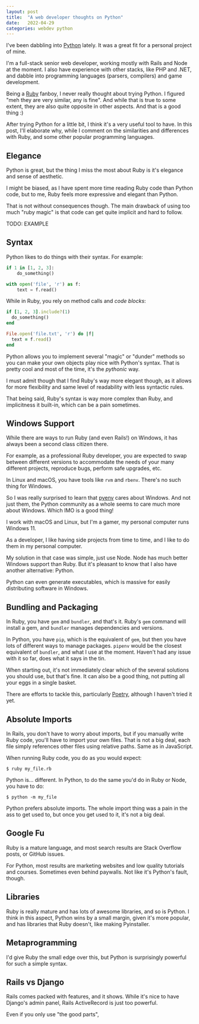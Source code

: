 ```yaml
---
layout: post
title:  "A web developer thoughts on Python"
date:   2022-04-29
categories: webdev python
---
```

I've been dabbling into [Python](https://www.python.org/) lately. It was a
great fit for a personal project of mine.

I'm a full-stack senior web developer, working mostly with Rails and Node at
the moment. I also have experience with other stacks, like PHP and .NET, and
dabble into programming languages (parsers, compilers) and game development.

Being a [Ruby](https://www.ruby-lang.org/en/) fanboy, I never really thought
about trying Python. I figured "meh they are very similar, any is fine". And
while that is true to some extent, they are also quite opposite in other
aspects. And that is a good thing :)

After trying Python for a little bit, I think it's a very useful tool to have.
In this post, I'll elaborate why, while I comment on the similarities and
differences with Ruby, and some other popular programming languages.

## Elegance
Python is great, but the thing I miss the most about Ruby is it's elegance and
sense of aesthetic.

I might be biased, as I have spent more time reading Ruby code than Python
code, but to me, Ruby feels more expressive and elegant than Python.

That is not without consequences though. The main drawback of using too much
"ruby magic" is that code can get quite implicit and hard to follow.

TODO: EXAMPLE

## Syntax
Python likes to do things with their syntax. For example:

```python
if 1 in [1, 2, 3]:
    do_something()

with open('file', 'r') as f:
    text = f.read()
```

While in Ruby, you rely on method calls and _code blocks_:

```ruby
if [1, 2, 3].include?(1)
  do_something()
end

File.open('file.txt', 'r') do |f|
  text = f.read()
end
```

Python allows you to implement several "magic" or "dunder" methods so you can
make your own objects play nice with Python's syntax. That is pretty cool and
most of the time, it's the _pythonic_ way.

I must admit though that I find Ruby's way more elegant though, as it allows
for more flexibility and same level of readability with less syntactic rules.

That being said, Ruby's syntax is way more complex than Ruby, and implicitness
it built-in, which can be a pain sometimes.

## Windows Support
While there are ways to run Ruby (and even Rails!) on Windows, it has always
been a second class citizen there.

For example, as a professional Ruby developer, you are expected to swap
between different versions to accommodate the needs of your many different
projects, reproduce bugs, perform safe upgrades, etc.

In Linux and macOS, you have tools like `rvm` and `rbenv`. There's no such
thing for Windows.

So I was really surprised to learn that
[pyenv](https://github.com/pyenv-win/pyenv-win) cares about Windows. And not
just them, the Python community as a whole seems to care much more about
Windows. Which IMO is a good thing!

I work with macOS and Linux, but I'm a gamer, my personal computer runs
Windows 11.

As a developer, I like having side projects from time to time, and I like to
do them in my personal computer.

My solution in that case was simple, just use Node. Node has much better
Windows support than Ruby. But it's pleasant to know that I also have another
alternative: Python.

Python can even generate executables, which is massive for easily distributing
software in Windows.

## Bundling and Packaging
In Ruby, you have `gem` and `bundler`, and that's it. Ruby's `gem` command
will install a gem, and `bundler` manages dependencies and versions.

In Python, you have `pip`, which is the equivalent of `gem`, but then you have
lots of different ways to manage packages. `pipenv` would be the closest
equivalent of `bundler`, and what I use at the moment. Haven't had any issue
with it so far, does what it says in the tin.

When starting out, it's not immediately clear which of the several solutions
you should use, but that's fine. It can also be a good thing, not putting all
your eggs in a single basket.

There are efforts to tackle this, particularly
[Poetry](https://python-poetry.org/), although I haven't tried it yet.

## Absolute Imports
In Rails, you don't have to worry about imports, but if you manually write
Ruby code, you'll have to import your own files. That is not a big deal, each
file simply references other files using relative paths. Same as in
JavaScript.

When running Ruby code, you do as you would expect:

```
$ ruby my_file.rb
```

Python is... different. In Python, to do the same you'd do in Ruby or Node,
you have to do:

```
$ python -m my_file
```

Python prefers absolute imports. The whole import thing was a pain in the ass
to get used to, but once you get used to it, it's not a big deal.

## Google Fu
Ruby is a mature language, and most search results are Stack Overflow posts,
or GitHub issues.

For Python, most results are marketing websites and low quality tutorials and
courses. Sometimes even behind paywalls. Not like it's Python's fault, though.

## Libraries
Ruby is really mature and has lots of awesome libraries, and so is Python. I
think in this aspect, Python wins by a small margin, given it's more popular,
and has libraries that Ruby doesn't, like making Pyinstaller.

## Metaprogramming
I'd give Ruby the small edge over this, but Python is surprisingly powerful
for such a simple syntax.

## Rails vs Django
Rails comes packed with features, and it shows. While it's nice to have
Django's admin panel, Rails ActiveRecord is just too powerful.

Even if you only use "the good parts",
